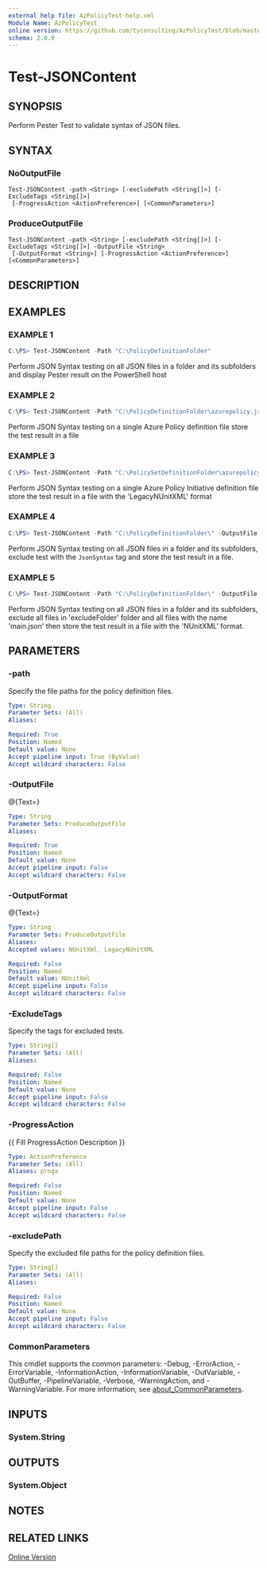```yaml
---
external help file: AzPolicyTest-help.xml
Module Name: AzPolicyTest
online version: https://github.com/tyconsulting/AzPolicyTest/blob/master/help/Test-JSONContent.md
schema: 2.0.0
---
```


# Test-JSONContent

## SYNOPSIS
Perform Pester Test to validate syntax of JSON files.

## SYNTAX

### NoOutputFile
```
Test-JSONContent -path <String> [-excludePath <String[]>] [-ExcludeTags <String[]>]
 [-ProgressAction <ActionPreference>] [<CommonParameters>]
```

### ProduceOutputFile
```
Test-JSONContent -path <String> [-excludePath <String[]>] [-ExcludeTags <String[]>] -OutputFile <String>
 [-OutputFormat <String>] [-ProgressAction <ActionPreference>] [<CommonParameters>]
```

## DESCRIPTION

## EXAMPLES

### EXAMPLE 1

```powershell
C:\PS> Test-JSONContent -Path "C:\PolicyDefinitionFolder"
```

Perform JSON Syntax testing on all JSON files in a folder and its subfolders and display Pester result on the PowerShell host

### EXAMPLE 2

```powershell
C:\PS> Test-JSONContent -Path "C:\PolicyDefinitionFolder\azurepolicy.json" -OutputFile "C:\Temp\MyTestResult.xml"
```

Perform JSON Syntax testing on a single Azure Policy definition file store the test result in a file

### EXAMPLE 3

```powershell
C:\PS> Test-JSONContent -Path "C:\PolicySetDefinitionFolder\azurepolicyset.json" -OutputFile "C:\Temp\MyTestResult.xml" -OutputFormat 'LegacyNUnitXML'
```

Perform JSON Syntax testing on a single Azure Policy Initiative definition file store the test result in a file with the 'LegacyNUnitXML' format

### EXAMPLE 4

```powershell
C:\PS> Test-JSONContent -Path "C:\PolicyDefinitionFolder\" -OutputFile "C:\Temp\MyTestResult.xml" -ExcludeTags 'JsonSyntax'
```

Perform JSON Syntax testing on all JSON files in a folder and its subfolders, exclude test with the `JsonSyntax` tag and store the test result in a file.

### EXAMPLE 5

```powershell
C:\PS> Test-JSONContent -Path "C:\PolicyDefinitionFolder\" -OutputFile "C:\Temp\MyTestResult.xml" -OutputFormat 'NUnitXML' -excludePath 'excludeFolder', 'main.json'
```

Perform JSON Syntax testing on all JSON files in a folder and its subfolders, exclude all files in 'excludeFolder' folder and all files with the name 'main.json' then store the test result in a file with the 'NUnitXML' format.

## PARAMETERS

### -path
Specify the file paths for the policy definition files.

```yaml
Type: String
Parameter Sets: (All)
Aliases:

Required: True
Position: Named
Default value: None
Accept pipeline input: True (ByValue)
Accept wildcard characters: False
```

### -OutputFile
@{Text=}

```yaml
Type: String
Parameter Sets: ProduceOutputFile
Aliases:

Required: True
Position: Named
Default value: None
Accept pipeline input: False
Accept wildcard characters: False
```

### -OutputFormat
@{Text=}

```yaml
Type: String
Parameter Sets: ProduceOutputFile
Aliases:
Accepted values: NUnitXml, LegacyNUnitXML

Required: False
Position: Named
Default value: NUnitXml
Accept pipeline input: False
Accept wildcard characters: False
```

### -ExcludeTags
Specify the tags for excluded tests.

```yaml
Type: String[]
Parameter Sets: (All)
Aliases:

Required: False
Position: Named
Default value: None
Accept pipeline input: False
Accept wildcard characters: False
```

### -ProgressAction
{{ Fill ProgressAction Description }}

```yaml
Type: ActionPreference
Parameter Sets: (All)
Aliases: proga

Required: False
Position: Named
Default value: None
Accept pipeline input: False
Accept wildcard characters: False
```

### -excludePath
Specify the excluded file paths for the policy definition files.

```yaml
Type: String[]
Parameter Sets: (All)
Aliases:

Required: False
Position: Named
Default value: None
Accept pipeline input: False
Accept wildcard characters: False
```

### CommonParameters
This cmdlet supports the common parameters: -Debug, -ErrorAction, -ErrorVariable, -InformationAction, -InformationVariable, -OutVariable, -OutBuffer, -PipelineVariable, -Verbose, -WarningAction, and -WarningVariable. For more information, see [about_CommonParameters](http://go.microsoft.com/fwlink/?LinkID=113216).

## INPUTS

### System.String
## OUTPUTS

### System.Object
## NOTES

## RELATED LINKS

[Online Version](https://github.com/tyconsulting/AzPolicyTest/blob/master/help/Test-JSONContent.md)

